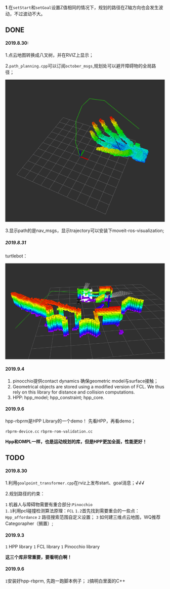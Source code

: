 **1**.在``setStart``和``setGoal``设置Z值相同的情况下，规划的路径在Z轴方向也会发生波动，不过波动不大。

## DONE

#### 2019.8.30:

1.点云地图转换成八叉树，并在RVIZ上显示；

2.``path_planning.cpp``可以订阅``october_msgs``,规划处可以避开障碍物的全局路径；

![](assets/markdown-img-paste-2019083100314129.png)

3.显示path的是nav_msgs，显示trajectory可以安装下moveit-ros-visualization;

##### 2019.8.31
turtlebot：

![](assets/markdown-img-paste-20190831111334456.png)


#### 2019.9.4

1. pinocchio提供contact dynamics 确保geometric model与surface接触；
2. Geometrical objects are stored using a modified version of FCL. We thus rely on this library for distance and collision computations.
3. HPP: hpp_model; hpp_constraint; hpp_core.

#### 2019.9.6

hpp-rbprm是HPP Library的一个demo！ 先看HPP，再看demo；

``rbprm-device.cc``
``rbprm-rom-validation.cc``

**Hpp和OMPL一样，也是运动规划的库，但是HPP更加全面，性能更好！**
## TODO

#### 2019.8.30

1.利用``goalpoint_transformer.cpp``在rviz上发布start、goal消息；**√√√**

2.规划路径的约束：

``1`` 机器人与障碍物需要有重合部分:``Pinocchio``  
``1.1``利用pcl碰撞检测算法原理：``FCL``
``1.2``首先找到需要重合的一些点：``Hpp_affordance``
``2`` 路径搜索范围自定义设置；
``3`` 如何建三维点云地图，WQ推荐Categorapher（搁置）;


#### 2019.9.3
``1`` HPP library
``1`` FCL library
``1`` Pinocchio library

**这三个库非常重要，要看明白啊！**

#### 2019.9.6

``1``安装好hpp-rbprm, 先跑一跑脚本例子；
``2``搞明白里面的C++
